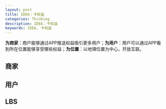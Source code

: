 ```yaml
---
layout: post
title: IDEA：卡权益
categories: Thinking
description: IDEA：卡权益
keywords: IDEA, 卡权益
---
```



**为商家**：商户能够通过APP推送权益吸引更多用户；**为用户**：用户可以通过APP看到所在位置能够享受哪些权益；**为位置**：以地理位置为中心，开放互联。

## 商家

## 用户

## LBS
